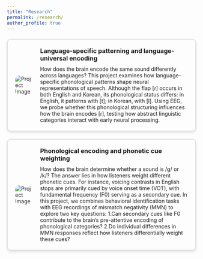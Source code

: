 ```yaml
---
title: "Research"
permalink: /research/
author_profile: true
---
```


<style>
.project-box {
    border: 2px solid #ddd;
    border-radius: 10px;
    padding: 20px;
    margin: 20px 0;
    display: flex;
    align-items: center;
    box-shadow: 0px 4px 6px rgba(0, 0, 0, 0.1);
}

.project-box img {
    max-width: 300px; /* Adjust as needed */
    max-height: 300px; /* Adjust as needed */
    border-radius: 10px;
    margin-right: 20px;
}

.project-box .content {
    flex-grow: 1;
}

.project-box h3 {
    margin: 0 0 10px 0;
}

.project-box p {
    margin: 0;
}
</style>


<div class="project-box">
    <img src="https://chaohanch.github.io/images/flap_icon.jpg" alt="Project Image">
    <div class="content">
        <h3>Language-specific patterning and language-universal encoding</h3>
        <p>How does the brain encode the same sound differently across languages? This project examines how language-specific phonological patterns shape neural representations of speech. Although the flap [ɾ] occurs in both English and Korean, its phonological status differs: in English, it patterns with [t]; in Korean, with [l]. Using EEG, we probe whether this phonological structuring influences how the brain encodes [ɾ], testing how abstract linguistic categories interact with early neural processing.</p>
    </div>
</div>


<div class="project-box">
    <img src="https://chaohanch.github.io/images/laryngeal_icon.jpg" alt="Project Image">
    <div class="content">
        <h3>Phonological encoding and phonetic cue weighting</h3>
        <p>How does the brain determine whether a sound is /g/ or /k/? The answer lies in how listeners weight different phonetic cues. For instance, voicing contrasts in English stops are primarily cued by voice onset time (VOT), with fundamental frequency (F0) serving as a secondary cue. In this project, we combines behavioral identification tasks with EEG recordings of mismatch negativity (MMN) to explore two key questions: 1.Can secondary cues like F0 contribute to the brain’s pre-attentive encoding of phonological categories? 2.Do individual differences in MMN responses reflect how listeners differentially weight these cues?</p>
    </div>
</div>
